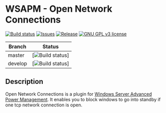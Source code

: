 # WSAPM - Open Network Connections

[![Build status](https://img.shields.io/appveyor/ci/ErdnussFlipS/WSAPM-OpenNetworkConnections.svg?style=flat-square)](https://ci.appveyor.com/project/ErdnussFlipS/WSAPM-OpenNetworkConnections)
[![Issues](https://img.shields.io/github/issues/ErdnussFlipS/WSAPM-OpenNetworkConnections.svg?style=flat-square)](https://github.com/ErdnussFlipS/WSAPM-OpenNetworkConnections/issues)
[![Release](https://img.shields.io/github/release/ErdnussFlipS/WSAPM-OpenNetworkConnections.svg?style=flat-square)](https://github.com/ErdnussFlipS/WSAPM-OpenNetworkConnections/releases/latest)
[![GNU GPL v3 license](https://img.shields.io/github/license/ErdnussFlipS/WSAPM-OpenNetworkConnections.svg?style=flat-square)](https://github.com/ErdnussFlipS/WSAPM-OpenNetworkConnections/blob/master/LICENSE)

Branch  | Status
--------|--------
master  | [![Build status](https://img.shields.io/appveyor/ci/ErdnussFlipS/WSAPM-OpenNetworkConnections/master.svg?style=flat-square)]
develop | [![Build status](https://img.shields.io/appveyor/ci/ErdnussFlipS/WSAPM-OpenNetworkConnections/develop.svg?style=flat-square)]


## Description
Open Network Connections is a plugin for [Windows Server Advanced Power Management](https://decatec.de/software/windows-server-advanced-power-management/). It enables you to block windows to go into standby if one tcp network connection is open.
